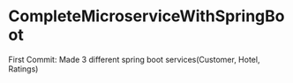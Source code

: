 # CompleteMicroserviceWithSpringBoot

First Commit: Made 3 different spring boot services(Customer, Hotel, Ratings)
